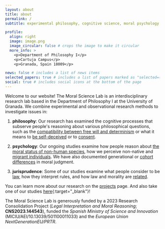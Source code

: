 ```yaml
---
layout: about
title: about
permalink: /
subtitle: experimental philosophy, cognitive science, moral psychology. <a href='https://www.ugr.es/'>University of Granada</a>.

profile:
  align: right
  image: image.png
  image_circular: false # crops the image to make it circular
  more_info: >
    <p>Department of Philosophy I</p>
    <p>Cartuja Campus</p>
    <p>Granada, Spain 18009</p>

news: false # includes a list of news items
selected_papers: true # includes a list of papers marked as "selected={true}"
social: true # includes social icons at the bottom of the page
---
```


Welcome to our website! The Moral Science Lab is an interdisciplinary research lab based in the Department of Philosophy I at the University of Granada. We combine experimental and observational research methods to investigate issues in:

1. <b>philosophy</b>: Our research has examined the cognitive processes that subserve people's reasoning about various philosophical questions, such as the [compatibility between free will and determinism](https://www.frontiersin.org/journals/psychology/articles/10.3389/fpsyg.2019.02428/full) or what it means to [be self-deceived](https://link.springer.com/article/10.1007/s13164-024-00743-y) or to [consent](https://www.researchgate.net/publication/381715657_Agency_Desire_and_the_Conceptual_Representation_of_Consent).

2. <b>psychology</b>: Our ongoing studies examine how people reason about [the moral status of non-human species](/projects/animaldilemmas/), how we perceive non-native and [migrant individuals](/projects/migration/). We have also documented generational or [cohort differences](https://www.irishtimes.com/culture/would-you-kill-one-person-to-save-five-depends-if-you-re-a-millennial-or-not-1.4173661) in moral judgment.

3. <b>jurisprudence</b>: Some of our studies examine what people consider to be [law](https://onlinelibrary.wiley.com/doi/10.1111/cogs.13024), how they interpret rules, and how law and morality are [related](https://www.pnas.org/doi/full/10.1073/pnas.2406823121).

You can learn more about our research on the [projects](/_projects/) page. And also take one of our studies [here](studies/){:target="\_blank"}!

The Moral Science Lab is generously funded by a 2023 Research Consolidation Project (_Legal Interpretation and Moral Reasoning_; **CNS2023.144543**), funded the _Spanish Ministry of Science and Innovation_ (MICIU/AEI/10.13039/501100011033) and the _European Union NextGenerationEU/PRTR_.
